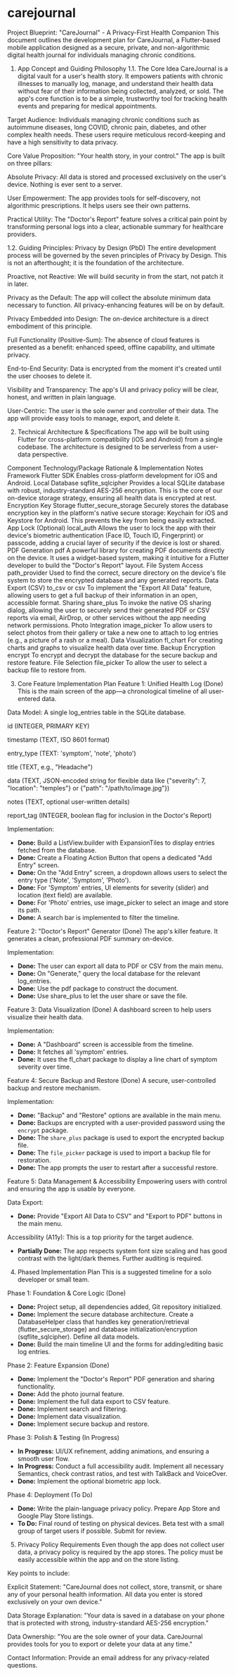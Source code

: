 # carejournal

Project Blueprint: "CareJournal" - A Privacy-First Health Companion
This document outlines the development plan for CareJournal, a Flutter-based mobile application designed as a secure, private, and non-algorithmic digital health journal for individuals managing chronic conditions.

1. App Concept and Guiding Philosophy
1.1. The Core Idea
CareJournal is a digital vault for a user's health story. It empowers patients with chronic illnesses to manually log, manage, and understand their health data without fear of their information being collected, analyzed, or sold. The app's core function is to be a simple, trustworthy tool for tracking health events and preparing for medical appointments.

Target Audience: Individuals managing chronic conditions such as autoimmune diseases, long COVID, chronic pain, diabetes, and other complex health needs. These users require meticulous record-keeping and have a high sensitivity to data privacy.

Core Value Proposition: "Your health story, in your control." The app is built on three pillars:

Absolute Privacy: All data is stored and processed exclusively on the user's device. Nothing is ever sent to a server.

User Empowerment: The app provides tools for self-discovery, not algorithmic prescriptions. It helps users see their own patterns.

Practical Utility: The "Doctor's Report" feature solves a critical pain point by transforming personal logs into a clear, actionable summary for healthcare providers.

1.2. Guiding Principles: Privacy by Design (PbD)
The entire development process will be governed by the seven principles of Privacy by Design. This is not an afterthought; it is the foundation of the architecture.  

Proactive, not Reactive: We will build security in from the start, not patch it in later.

Privacy as the Default: The app will collect the absolute minimum data necessary to function. All privacy-enhancing features will be on by default.  

Privacy Embedded into Design: The on-device architecture is a direct embodiment of this principle.  

Full Functionality (Positive-Sum): The absence of cloud features is presented as a benefit: enhanced speed, offline capability, and ultimate privacy.  

End-to-End Security: Data is encrypted from the moment it's created until the user chooses to delete it.  

Visibility and Transparency: The app's UI and privacy policy will be clear, honest, and written in plain language.  

User-Centric: The user is the sole owner and controller of their data. The app will provide easy tools to manage, export, and delete it.  

2. Technical Architecture & Specifications
The app will be built using Flutter for cross-platform compatibility (iOS and Android) from a single codebase. The architecture is designed to be serverless from a user-data perspective.

Component	Technology/Package	Rationale & Implementation Notes
Framework	Flutter SDK	Enables cross-platform development for iOS and Android.
Local Database	sqflite_sqlcipher  	Provides a local SQLite database with robust, industry-standard AES-256 encryption. This is the core of our on-device storage strategy, ensuring all health data is encrypted at rest.
Encryption Key Storage	flutter_secure_storage  	Securely stores the database encryption key in the platform's native secure storage: Keychain for iOS and Keystore for Android. This prevents the key from being easily extracted.
App Lock (Optional)	local_auth  	Allows the user to lock the app with their device's biometric authentication (Face ID, Touch ID, Fingerprint) or passcode, adding a crucial layer of security if the device is lost or shared.
PDF Generation	pdf  	A powerful library for creating PDF documents directly on the device. It uses a widget-based system, making it intuitive for a Flutter developer to build the "Doctor's Report" layout.
File System Access	path_provider  	Used to find the correct, secure directory on the device's file system to store the encrypted database and any generated reports.
Data Export (CSV)	to_csv or csv  	To implement the "Export All Data" feature, allowing users to get a full backup of their information in an open, accessible format.
Sharing	share_plus	To invoke the native OS sharing dialog, allowing the user to securely send their generated PDF or CSV reports via email, AirDrop, or other services without the app needing network permissions.
Photo Integration	image_picker	To allow users to select photos from their gallery or take a new one to attach to log entries (e.g., a picture of a rash or a meal).
Data Visualization	fl_chart	For creating charts and graphs to visualize health data over time.
Backup Encryption	encrypt	To encrypt and decrypt the database for the secure backup and restore feature.
File Selection	file_picker	To allow the user to select a backup file to restore from.

3. Core Feature Implementation Plan
Feature 1: Unified Health Log (Done)
This is the main screen of the app—a chronological timeline of all user-entered data.

Data Model: A single log_entries table in the SQLite database.

id (INTEGER, PRIMARY KEY)

timestamp (TEXT, ISO 8601 format)

entry_type (TEXT: 'symptom', 'note', 'photo')

title (TEXT, e.g., "Headache")

data (TEXT, JSON-encoded string for flexible data like {"severity": 7, "location": "temples"} or {"path": "/path/to/image.jpg"})

notes (TEXT, optional user-written details)

report_tag (INTEGER, boolean flag for inclusion in the Doctor's Report)

Implementation:

-   **Done:** Build a ListView.builder with ExpansionTiles to display entries fetched from the database.
-   **Done:** Create a Floating Action Button that opens a dedicated "Add Entry" screen.
-   **Done:** On the "Add Entry" screen, a dropdown allows users to select the entry type ('Note', 'Symptom', 'Photo').
-   **Done:** For 'Symptom' entries, UI elements for severity (slider) and location (text field) are available.
-   **Done:** For 'Photo' entries, use image_picker to select an image and store its path.
-   **Done:** A search bar is implemented to filter the timeline.

Feature 2: "Doctor's Report" Generator (Done)
The app's killer feature. It generates a clean, professional PDF summary on-device.

Implementation:

-   **Done:** The user can export all data to PDF or CSV from the main menu.
-   **Done:** On "Generate," query the local database for the relevant log_entries.
-   **Done:** Use the pdf package to construct the document.
-   **Done:** Use share_plus to let the user share or save the file.

Feature 3: Data Visualization (Done)
A dashboard screen to help users visualize their health data.

Implementation:

-   **Done:** A "Dashboard" screen is accessible from the timeline.
-   **Done:** It fetches all 'symptom' entries.
-   **Done:** It uses the fl_chart package to display a line chart of symptom severity over time.

Feature 4: Secure Backup and Restore (Done)
A secure, user-controlled backup and restore mechanism.

Implementation:

-   **Done:** "Backup" and "Restore" options are available in the main menu.
-   **Done:** Backups are encrypted with a user-provided password using the `encrypt` package.
-   **Done:** The `share_plus` package is used to export the encrypted backup file.
-   **Done:** The `file_picker` package is used to import a backup file for restoration.
-   **Done:** The app prompts the user to restart after a successful restore.

Feature 5: Data Management & Accessibility
Empowering users with control and ensuring the app is usable by everyone.

Data Export:

-   **Done:** Provide "Export All Data to CSV" and "Export to PDF" buttons in the main menu.

Accessibility (A11y): This is a top priority for the target audience.

-   **Partially Done:** The app respects system font size scaling and has good contrast with the light/dark themes. Further auditing is required.

4. Phased Implementation Plan
This is a suggested timeline for a solo developer or small team.

Phase 1: Foundation & Core Logic (Done)

-   **Done:** Project setup, all dependencies added, Git repository initialized.
-   **Done:** Implement the secure database architecture. Create a DatabaseHelper class that handles key generation/retrieval (flutter_secure_storage) and database initialization/encryption (sqflite_sqlcipher). Define all data models.
-   **Done:** Build the main timeline UI and the forms for adding/editing basic log entries.

Phase 2: Feature Expansion (Done)

-   **Done:** Implement the "Doctor's Report" PDF generation and sharing functionality.
-   **Done:** Add the photo journal feature.
-   **Done:** Implement the full data export to CSV feature.
-   **Done:** Implement search and filtering.
-   **Done:** Implement data visualization.
-   **Done:** Implement secure backup and restore.

Phase 3: Polish & Testing (In Progress)

-   **In Progress:** UI/UX refinement, adding animations, and ensuring a smooth user flow.
-   **In Progress:** Conduct a full accessibility audit. Implement all necessary Semantics, check contrast ratios, and test with TalkBack and VoiceOver.
-   **Done:** Implement the optional biometric app lock.

Phase 4: Deployment (To Do)

-   **Done:** Write the plain-language privacy policy. Prepare App Store and Google Play Store listings.
-   **To Do:** Final round of testing on physical devices. Beta test with a small group of target users if possible. Submit for review.

5. Privacy Policy Requirements
Even though the app does not collect user data, a privacy policy is required by the app stores. The policy must be easily accessible within the app and on the store listing.  

Key points to include:

Explicit Statement: "CareJournal does not collect, store, transmit, or share any of your personal health information. All data you enter is stored exclusively on your own device."

Data Storage Explanation: "Your data is saved in a database on your phone that is protected with strong, industry-standard AES-256 encryption."

Data Ownership: "You are the sole owner of your data. CareJournal provides tools for you to export or delete your data at any time."

Contact Information: Provide an email address for any privacy-related questions.